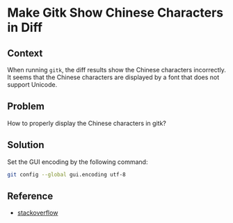 # Make Gitk Show Chinese Characters in Diff

## Context
When running `gitk`, the diff results show the Chinese characters incorrectly. It seems that the Chinese characters are displayed by a font that does not support Unicode.

## Problem
How to properly display the Chinese characters in gitk?

## Solution
Set the GUI encoding by the following command:

```bash
git config --global gui.encoding utf-8 
```

## Reference

* [stackoverflow](https://stackoverflow.com/questions/23151339/set-utf-8-display-for-git-gui-differences-window)
